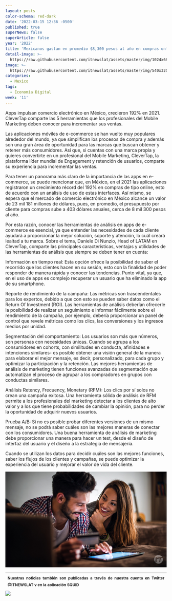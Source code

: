 ```yaml
---
layout: posts
color-schema: red-dark
date: '2022-03-15 12:36 -0500'
published: true
superNews: false
superArticle: false
year: '2022'
title: 'Mexicanos gastan en promedio $8,300 pesos al año en compras online'
detail-image: >-
  https://raw.githubusercontent.com/itnewslat/assets/master/img/1024x680/Compra-OnLine-g.jpg
image: >-
  https://raw.githubusercontent.com/itnewslat/assets/master/img/540x320/Compra-OnLine-p.jpg
categories:
  - Mexico
tags:
  - Economía Digital
week: '11'
---
```

Apps impulsan comercio electrónico en México, crecieron 192% en 2021.
CleverTap comparte las 5 herramientas que los profesionales del Mobile Marketing deben conocer para incrementar sus ventas.
 
Las aplicaciones móviles de e-commerce se han vuelto muy populares alrededor del mundo, ya que simplifican los procesos de compra y además son una gran área de oportunidad para las marcas que buscan obtener y retener más consumidores. Así que, si cuentas con una marca propia y quieres convertirte en un profesional del Mobile Marketing, CleverTap, la plataforma líder mundial de Engagement y retención de usuarios, comparte su experiencia para incrementar las ventas.
 
Para tener un panorama más claro de la importancia de las apps en e-commerce, se puede mencionar que, en México, en el 2021 las aplicaciones registraron un crecimiento récord del 192% en compras de tipo online, esto de acuerdo con un análisis de uso de estas interfaces. Así mismo, se espera que el mercado de comercio electrónico en México alcance un valor de 23 mil 181 millones de dólares, pues, en promedio, el presupuesto por cliente para compras sube a 403 dólares anuales, cerca de 8 mil 300 pesos al año. 
 
Por esta razón, conocer las herramientas de análisis en apps de e-commerce es esencial, ya que entender las necesidades de cada cliente ayudará a proporcionar la mejor solución, soporte y atención, lo cuál creará lealtad a tu marca. Sobre el tema, Daniele Di Nunzio, Head of LATAM en CleverTap, comparte las principales características, ventajas y utilidades de las herramientas de análisis que siempre se deben tener en cuenta:
 
Información en tiempo real: Esta opción ofrece la posibilidad de saber el recorrido que los clientes hacen en su sesión, esto con la finalidad de poder responder de manera rápida y conocer las tendencias. Punto vital, ya que, en el uso de apps es complejo recuperar un usuario que ha eliminado la app de su smartphone.
 
Reporte de rendimiento de la campaña: Las métricas son trascendentales para los expertos, debido a que con esto se pueden saber datos como el Return Of Investment (ROI). Las herramientas de análisis deberían ofrecerle la posibilidad de realizar un seguimiento e informar fácilmente sobre el rendimiento de la campaña, por ejemplo, debería proporcionar un panel de control que revele métricas como los clics, las conversiones y los ingresos medios por unidad.
 
Segmentación del comportamiento: Los usuarios son más que números, son personas con necesidades únicas. Cuando se agrupa a los consumidores en cohorts, con similitudes en conducta, afinidades e intenciones similares- es posible obtener una visión general de la manera para elaborar el mejor mensaje, es decir, personalizado, para cada grupo y optimizar la participación y la retención. Las mejores herramientas de análisis de marketing tienen funciones avanzadas de segmentación que automatizan el proceso de agrupar a los compradores en grupos con conductas similares.
 
Análisis Retency, Frecuency, Monetary (RFM): Los clics por sí solos no crean una campaña exitosa. Una herramienta sólida de análisis de RFM permite a los profesionales del marketing detectar a los clientes de alto valor y a los que tiene probabilidades de cambiar la opinión, para no perder la oportunidad de adquirir nuevos usuarios.
  
Prueba A/B: Si no es posible probar diferentes versiones de un mismo mensaje, no se podrá saber cuáles son las mejores maneras de conectar con los consumidores. Una buena herramienta de análisis de marketing debe proporcionar una manera para hacer un test, desde el diseño de interfaz del usuario y el diseño a la estrategia de mensajería.
 
Cuando se utilizan los datos para decidir cuáles son las mejores funciones, saber los flujos de los clientes y campañas, se puede optimizar la experiencia del usuario y mejorar el valor de vida del cliente.


![](https://raw.githubusercontent.com/itnewslat/assets/master/img/540x320/Compra-OnLine-p.jpg)

<table style="height: 42px;" width="569">
<tbody>
<tr>
<td style="text-align: justify;"><sub><strong>Nuestras noticias también son publicadas a través de nuestra cuenta en Twitter <a href="https://twitter.com/itnewslat?lang=es">@ITNEWSLAT</a> y en la aplicación <a href="https://squidapp.co/en/">SQUID</a></strong></sub></td>
</tr>
</tbody>
</table>

<img src="https://tracker.metricool.com/c3po.jpg?hash=56f88a41e39ab42c063cc51676587a04"/>